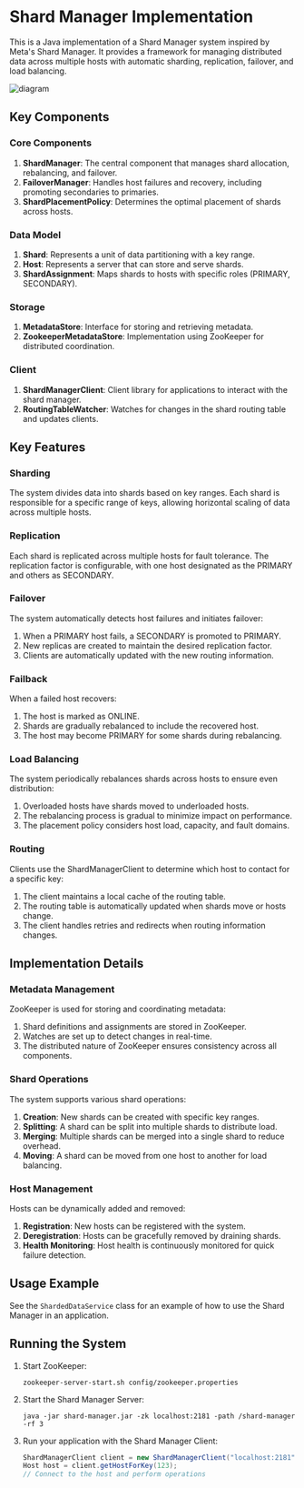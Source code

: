 # Shard Manager Implementation

This is a Java implementation of a Shard Manager system inspired by Meta's Shard Manager. It provides a framework for managing distributed data across multiple hosts with automatic sharding, replication, failover, and load balancing.

![diagram](https://github.com/user-attachments/assets/23f65122-871d-4dcc-9c21-d36ce1c3b4c2)


## Key Components

### Core Components

1. **ShardManager**: The central component that manages shard allocation, rebalancing, and failover.
2. **FailoverManager**: Handles host failures and recovery, including promoting secondaries to primaries.
3. **ShardPlacementPolicy**: Determines the optimal placement of shards across hosts.

### Data Model

1. **Shard**: Represents a unit of data partitioning with a key range.
2. **Host**: Represents a server that can store and serve shards.
3. **ShardAssignment**: Maps shards to hosts with specific roles (PRIMARY, SECONDARY).

### Storage

1. **MetadataStore**: Interface for storing and retrieving metadata.
2. **ZookeeperMetadataStore**: Implementation using ZooKeeper for distributed coordination.

### Client

1. **ShardManagerClient**: Client library for applications to interact with the shard manager.
2. **RoutingTableWatcher**: Watches for changes in the shard routing table and updates clients.

## Key Features

### Sharding

The system divides data into shards based on key ranges. Each shard is responsible for a specific range of keys, allowing horizontal scaling of data across multiple hosts.

### Replication

Each shard is replicated across multiple hosts for fault tolerance. The replication factor is configurable, with one host designated as the PRIMARY and others as SECONDARY.

### Failover

The system automatically detects host failures and initiates failover:
1. When a PRIMARY host fails, a SECONDARY is promoted to PRIMARY.
2. New replicas are created to maintain the desired replication factor.
3. Clients are automatically updated with the new routing information.

### Failback

When a failed host recovers:
1. The host is marked as ONLINE.
2. Shards are gradually rebalanced to include the recovered host.
3. The host may become PRIMARY for some shards during rebalancing.

### Load Balancing

The system periodically rebalances shards across hosts to ensure even distribution:
1. Overloaded hosts have shards moved to underloaded hosts.
2. The rebalancing process is gradual to minimize impact on performance.
3. The placement policy considers host load, capacity, and fault domains.

### Routing

Clients use the ShardManagerClient to determine which host to contact for a specific key:
1. The client maintains a local cache of the routing table.
2. The routing table is automatically updated when shards move or hosts change.
3. The client handles retries and redirects when routing information changes.

## Implementation Details

### Metadata Management

ZooKeeper is used for storing and coordinating metadata:
1. Shard definitions and assignments are stored in ZooKeeper.
2. Watches are set up to detect changes in real-time.
3. The distributed nature of ZooKeeper ensures consistency across all components.

### Shard Operations

The system supports various shard operations:
1. **Creation**: New shards can be created with specific key ranges.
2. **Splitting**: A shard can be split into multiple shards to distribute load.
3. **Merging**: Multiple shards can be merged into a single shard to reduce overhead.
4. **Moving**: A shard can be moved from one host to another for load balancing.

### Host Management

Hosts can be dynamically added and removed:
1. **Registration**: New hosts can be registered with the system.
2. **Deregistration**: Hosts can be gracefully removed by draining shards.
3. **Health Monitoring**: Host health is continuously monitored for quick failure detection.

## Usage Example

See the `ShardedDataService` class for an example of how to use the Shard Manager in an application.

## Running the System

1. Start ZooKeeper:
   ```
   zookeeper-server-start.sh config/zookeeper.properties
   ```

2. Start the Shard Manager Server:
   ```
   java -jar shard-manager.jar -zk localhost:2181 -path /shard-manager -rf 3
   ```

3. Run your application with the Shard Manager Client:
   ```java
   ShardManagerClient client = new ShardManagerClient("localhost:2181", "/shard-manager");
   Host host = client.getHostForKey(123);
   // Connect to the host and perform operations
   ```

